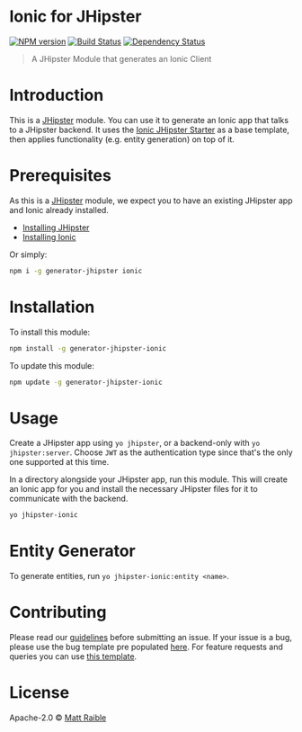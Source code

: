 # Ionic for JHipster
[![NPM version][npm-image]][npm-url] [![Build Status][travis-image]][travis-url] [![Dependency Status][daviddm-image]][daviddm-url]
> A JHipster Module that generates an Ionic Client

# Introduction

This is a [JHipster](http://www.jhipster.tech/) module. You can use it to generate an Ionic app that talks to a JHipster backend. It uses the [Ionic JHipster Starter](https://github.com/oktadeveloper/ionic-jhipster-starter) as a base template, then applies functionality (e.g. entity generation) on top of it.

# Prerequisites

As this is a [JHipster](http://www.jhipster.tech/) module, we expect you to have an existing JHipster app and Ionic already installed.

- [Installing JHipster](https://www.jhipster.tech/installation.html)
- [Installing Ionic](https://ionicframework.com/docs/intro/installation/)

Or simply:

```bash
npm i -g generator-jhipster ionic
```

# Installation

To install this module:

```bash
npm install -g generator-jhipster-ionic
```

To update this module:

```bash
npm update -g generator-jhipster-ionic
```

# Usage

Create a JHipster app using `yo jhipster`, or a backend-only with `yo jhipster:server`. Choose `JWT` as the authentication type since that's the only one supported at this time.

In a directory alongside your JHipster app, run this module. This will create an Ionic app for you and install the necessary JHipster files for it to communicate with the backend.

```bash
yo jhipster-ionic
```

# Entity Generator

To generate entities, run `yo jhipster-ionic:entity <name>`. 

# Contributing

Please read our [guidelines](/CONTRIBUTING.md#submitting-an-issue) before submitting an issue. If your issue is a bug, please use the bug template pre populated [here](https://github.com/jhipster/generator-jhipster-ionic/issues/new). For feature requests and queries you can use [this template][feature-template].

# License

Apache-2.0 © [Matt Raible](https://developer.okta.com)

[npm-image]: https://img.shields.io/npm/v/generator-jhipster-ionic.svg
[npm-url]: https://npmjs.org/package/generator-jhipster-ionic
[travis-image]: https://travis-ci.org/oktadeveloper/generator-jhipster-ionic.svg?branch=master
[travis-url]: https://travis-ci.org/oktadeveloper/generator-jhipster-ionic
[daviddm-image]: https://david-dm.org/oktadeveloper/generator-jhipster-ionic.svg?theme=shields.io
[daviddm-url]: https://david-dm.org/oktadeveloper/generator-jhipster-ionic
[feature-template]: https://github.com/oktadeveloper/generator-jhipster-ionic/issues/new?body=*%20**Overview%20of%20the%20request**%0A%0A%3C!--%20what%20is%20the%20query%20or%20request%20--%3E%0A%0A*%20**Motivation%20for%20or%20Use%20Case**%20%0A%0A%3C!--%20explain%20why%20this%20is%20a%20required%20for%20you%20--%3E%0A%0A%0A*%20**Browsers%20and%20Operating%20System**%20%0A%0A%3C!--%20is%20this%20a%20problem%20with%20all%20browsers%20or%20only%20IE8%3F%20--%3E%0A%0A%0A*%20**Related%20issues**%20%0A%0A%3C!--%20has%20a%20similar%20issue%20been%20reported%20before%3F%20--%3E%0A%0A*%20**Suggest%20a%20Fix**%20%0A%0A%3C!--%20if%20you%20can%27t%20fix%20this%20yourself%2C%20perhaps%20you%20can%20point%20to%20what%20might%20be%0A%20%20causing%20the%20problem%20(line%20of%20code%20or%20commit)%20--%3E
